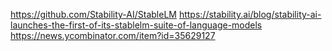 https://github.com/Stability-AI/StableLM
https://stability.ai/blog/stability-ai-launches-the-first-of-its-stablelm-suite-of-language-models
https://news.ycombinator.com/item?id=35629127
